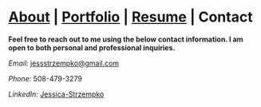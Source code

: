 # [About](./README.md) | [Portfolio](./portfolio.md) | [Resume](./resume.md) | Contact

**Feel free to reach out to me using the below contact information. I am open to both personal and professional inquiries.**

*Email:* jessstrzempko@gmail.com

*Phone:* 508-479-3279

*LinkedIn:* [Jessica-Strzempko](https://www.linkedin.com/in/jessica-strzempko/)
